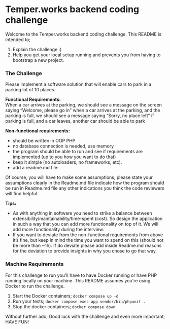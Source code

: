 # Temper.works backend coding challenge

Welcome to the Temper.works backend coding challenge. 
This README is intended to; 
1. Explain the challenge :) 
2. Help you get your local setup running and prevents you from having to bootstrap a new project.


### The Challenge
Please implement a software solution that will enable cars to park in a parking lot of 10 places.

**Functional Requirements:**<br>
When a car arrives at the parking, we should see a message on the screen saying “Welcome, please go in”
when a car arrives at the parking, and the parking is full, we should see a message saying “Sorry, no place left”
if parking is full, and a car leaves, another car should be able to park

**Non-functional requirements:**<br>
- should be written in OOP PHP
- no database connection is needed, use memory
- the program should be able to run and see if requirements are implemented (up to you how you want to do that)
- keep it simple (no autoloaders, no frameworks, etc).
- add a readme.md file:

Of course, you will have to make some assumptions, please state your assumptions clearly in the Readme.md file
indicate how the program should be run in Readme.md file
any other indications you think the code reviewers will find helpful

**Tips:**<br>
- As with anything in software you need to strike a balance between extensibility/maintainability/time-spent (cost). So design the application in such a way that you can add more functionality on top of it. We will add more functionality during the interview.
- If you want to deviate from the non-functional requirements from above it’s fine, but keep in mind the time you want to spend on this (should not be more than ~1h). If do deviate please add inside Readme.md reasons for the deviation to provide insights in why you chose to go that way.

### Machine Requirements
For this challenge to run you'll have to have Docker running or have PHP running locally on your machine.
This README assumes you're using Docker to run the challenge. 

1. Start the Docker containers;
`docker compose up -d`
2. Run your tests; `docker compose exec app vendor/bin/phpunit .` 
3. Stop the docker containers; `docker compose down`

Without further ado; Good luck with the challenge and even more important; HAVE FUN! 
